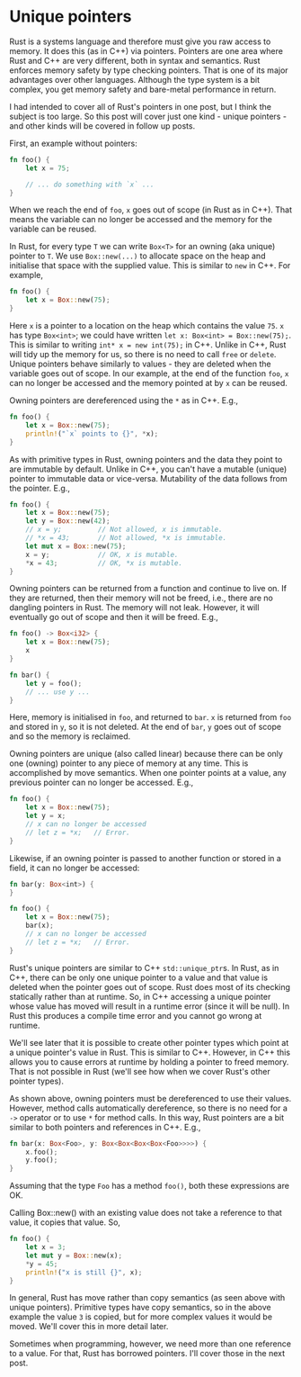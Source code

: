 # Unique pointers

Rust is a systems language and therefore must give you raw access to memory. It
does this (as in C++) via pointers. Pointers are one area where Rust and C++ are
very different, both in syntax and semantics. Rust enforces memory safety by
type checking pointers. That is one of its major advantages over other
languages. Although the type system is a bit complex, you get memory safety and
bare-metal performance in return.

I had intended to cover all of Rust's pointers in one post, but I think the
subject is too large. So this post will cover just one kind - unique pointers -
and other kinds will be covered in follow up posts.

First, an example without pointers:

```rust
fn foo() {
    let x = 75;

    // ... do something with `x` ...
}
```

When we reach the end of `foo`, `x` goes out of scope (in Rust as in C++). That
means the variable can no longer be accessed and the memory for the variable can
be reused.

In Rust, for every type `T` we can write `Box<T>` for an owning (aka unique)
pointer to `T`. We use `Box::new(...)` to allocate space on the heap and
initialise that space with the supplied value. This is similar to `new` in C++.
For example,

```rust
fn foo() {
    let x = Box::new(75);
}
```

Here `x` is a pointer to a location on the heap which contains the value `75`.
`x` has type `Box<int>`; we could have written `let x: Box<int> = Box::new(75);`. This
is similar to writing `int* x = new int(75);` in C++. Unlike in C++, Rust will
tidy up the memory for us, so there is no need to call `free` or `delete`.
Unique pointers behave similarly to values - they are deleted when the variable
goes out of scope. In our example, at the end of the function `foo`, `x` can no
longer be accessed and the memory pointed at by `x` can be reused.

Owning pointers are dereferenced using the `*` as in C++. E.g.,

```rust
fn foo() {
    let x = Box::new(75);
    println!("`x` points to {}", *x);
}
```

As with primitive types in Rust, owning pointers and the data they point to are
immutable by default. Unlike in C++, you can't have a mutable (unique) pointer to
immutable data or vice-versa. Mutability of the data follows from the pointer.
E.g.,

```rust
fn foo() {
    let x = Box::new(75);
    let y = Box::new(42);
    // x = y;         // Not allowed, x is immutable.
    // *x = 43;       // Not allowed, *x is immutable.
    let mut x = Box::new(75);
    x = y;            // OK, x is mutable.
    *x = 43;          // OK, *x is mutable.
}
```

Owning pointers can be returned from a function and continue to live on. If they
are returned, then their memory will not be freed, i.e., there are no dangling
pointers in Rust. The memory will not leak. However, it will eventually go out of
scope and then it will be freed. E.g.,

```rust
fn foo() -> Box<i32> {
    let x = Box::new(75);
    x
}

fn bar() {
    let y = foo();
    // ... use y ...
}
```

Here, memory is initialised in `foo`, and returned to `bar`. `x` is returned
from `foo` and stored in `y`, so it is not deleted. At the end of `bar`, `y`
goes out of scope and so the memory is reclaimed.

Owning pointers are unique (also called linear) because there can be only one
(owning) pointer to any piece of memory at any time. This is accomplished by
move semantics. When one pointer points at a value, any previous pointer can no
longer be accessed. E.g.,

```rust
fn foo() {
    let x = Box::new(75);
    let y = x;
    // x can no longer be accessed
    // let z = *x;   // Error.
}
```

Likewise, if an owning pointer is passed to another function or stored in a
field, it can no longer be accessed:

```rust
fn bar(y: Box<int>) {
}

fn foo() {
    let x = Box::new(75);
    bar(x);
    // x can no longer be accessed
    // let z = *x;   // Error.
}
```

Rust's unique pointers are similar to C++ `std::unique_ptr`s. In Rust, as in
C++, there can be only one unique pointer to a value and that value is deleted
when the pointer goes out of scope. Rust does most of its checking statically
rather than at runtime. So, in C++ accessing a unique pointer whose value has
moved will result in a runtime error (since it will be null). In Rust this
produces a compile time error and you cannot go wrong at runtime.

We'll see later that it is possible to create other pointer types which point at
a unique pointer's value in Rust. This is similar to C++. However, in C++ this
allows you to cause errors at runtime by holding a pointer to freed memory. That
is not possible in Rust (we'll see how when we cover Rust's other pointer
types).

As shown above, owning pointers must be dereferenced to use their values.
However, method calls automatically dereference, so there is no need for a `->`
operator or to use `*` for method calls. In this way, Rust pointers are a bit
similar to both pointers and references in C++. E.g.,

```rust
fn bar(x: Box<Foo>, y: Box<Box<Box<Box<Foo>>>>) {
    x.foo();
    y.foo();
}
```

Assuming that the type `Foo` has a method `foo()`, both these expressions are OK.

Calling Box::new() with an existing value does not take a reference to that value, it copies that value. So,

```rust
fn foo() {
    let x = 3;
    let mut y = Box::new(x);
    *y = 45;
    println!("x is still {}", x);
}
```

In general, Rust has move rather than copy semantics (as seen above with unique
pointers). Primitive types have copy semantics, so in the above example the
value `3` is copied, but for more complex values it would be moved. We'll cover
this in more detail later.

Sometimes when programming, however, we need more than one reference to a value.
For that, Rust has borrowed pointers. I'll cover those in the next post.
